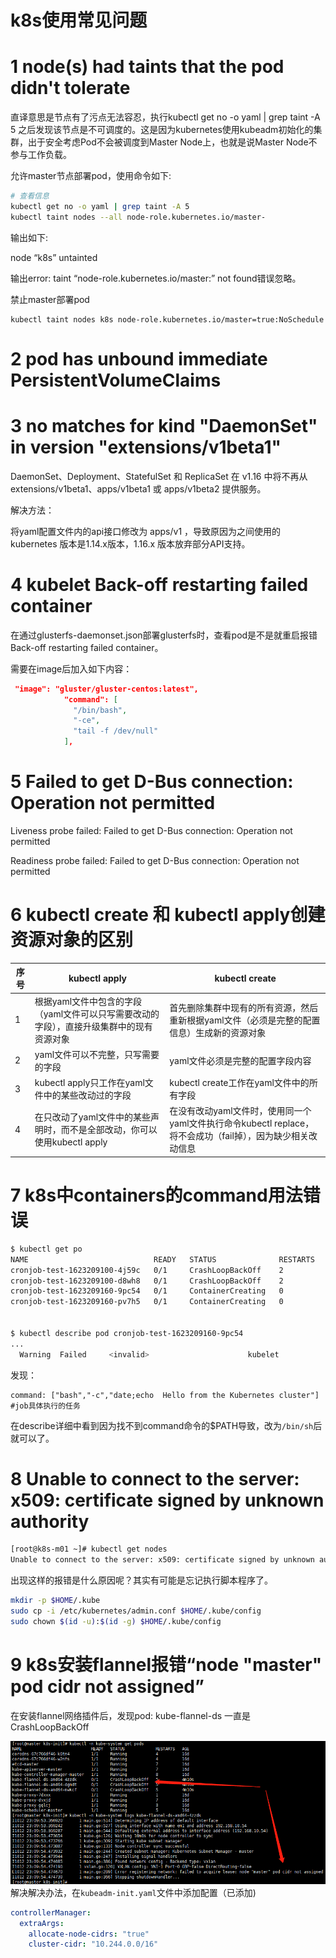 

# k8s使用常见问题

# 1 node(s) had taints that the pod didn't tolerate

直译意思是节点有了污点无法容忍，执行kubectl get no -o yaml | grep taint -A 5 之后发现该节点是不可调度的。这是因为kubernetes使用kubeadm初始化的集群，出于安全考虑Pod不会被调度到Master Node上，也就是说Master Node不参与工作负载。

允许master节点部署pod，使用命令如下:

```bash
# 查看信息
kubectl get no -o yaml | grep taint -A 5
kubectl taint nodes --all node-role.kubernetes.io/master-
```

输出如下:

node “k8s” untainted

输出error: taint “node-role.kubernetes.io/master:” not found错误忽略。

禁止master部署pod

```
kubectl taint nodes k8s node-role.kubernetes.io/master=true:NoSchedule
```



# 2 pod has unbound immediate PersistentVolumeClaims







# 3 no matches for kind "DaemonSet" in version "extensions/v1beta1"

DaemonSet、Deployment、StatefulSet 和 ReplicaSet 在 v1.16 中将不再从 extensions/v1beta1、apps/v1beta1 或 apps/v1beta2 提供服务。

解决方法：

将yaml配置文件内的api接口修改为 apps/v1 ，导致原因为之间使用的kubernetes 版本是1.14.x版本，1.16.x 版本放弃部分API支持。







# 4 kubelet  Back-off restarting failed container

在通过glusterfs-daemonset.json部署glusterfs时，查看pod是不是就重启报错Back-off restarting failed container。

需要在image后加入如下内容：

```json
 "image": "gluster/gluster-centos:latest",
            "command": [
              "/bin/bash",
              "-ce",
              "tail -f /dev/null"
            ],
```





# 5 Failed to get D-Bus connection: Operation not permitted

Liveness probe failed: Failed to get D-Bus connection: Operation not permitted

Readiness probe failed: Failed to get D-Bus connection: Operation not permitted





# 6 kubectl create 和 kubectl apply创建资源对象的区别

| 序号 | kubectl apply                                                | kubectl create                                               |
| ---- | ------------------------------------------------------------ | ------------------------------------------------------------ |
| 1    | 根据yaml文件中包含的字段（yaml文件可以只写需要改动的字段），直接升级集群中的现有资源对象 | 首先删除集群中现有的所有资源，然后重新根据yaml文件（必须是完整的配置信息）生成新的资源对象 |
| 2    | yaml文件可以不完整，只写需要的字段                           | yaml文件必须是完整的配置字段内容                             |
| 3    | kubectl apply只工作在yaml文件中的某些改动过的字段            | kubectl create工作在yaml文件中的所有字段                     |
| 4    | 在只改动了yaml文件中的某些声明时，而不是全部改动，你可以使用kubectl apply | 在没有改动yaml文件时，使用同一个yaml文件执行命令kubectl replace，将不会成功（fail掉），因为缺少相关改动信息 |





# 7 k8s中containers的command用法错误

```bash
$ kubectl get po
NAME                            READY   STATUS              RESTARTS   AGE
cronjob-test-1623209100-4j59c   0/1     CrashLoopBackOff    2          75s
cronjob-test-1623209100-d8wh8   0/1     CrashLoopBackOff    2          75s
cronjob-test-1623209160-9pc54   0/1     ContainerCreating   0          15s
cronjob-test-1623209160-pv7h5   0/1     ContainerCreating   0          15s


$ kubectl describe pod cronjob-test-1623209160-9pc54
...
  Warning  Failed     <invalid>                      kubelet            Error: failed to start container "my-cronjob": Error response from daemon: OCI runtime create failed: container_linux.go:348: starting container process caused "exec: \"bash\": executable file not found in $PATH": unknown
```

发现：

```
command: ["bash","-c","date;echo  Hello from the Kubernetes cluster"] #job具体执行的任务
```

在describe详细中看到因为找不到command命令的$PATH导致，改为`/bin/sh`后就可以了。



# 8 Unable to connect to the server: x509: certificate signed by unknown authority

```bash
[root@k8s-m01 ~]# kubectl get nodes
Unable to connect to the server: x509: certificate signed by unknown authority (possibly because of "crypto/rsa: verification error" while trying to verify candidate authority certificate "kubernetes")

```

出现这样的报错是什么原因呢？其实有可能是忘记执行脚本程序了。

```bash
mkdir -p $HOME/.kube
sudo cp -i /etc/kubernetes/admin.conf $HOME/.kube/config
sudo chown $(id -u):$(id -g) $HOME/.kube/config
```



# 9 k8s安装flannel报错“node "master" pod cidr not assigned”

在安装flannel网络插件后，发现pod: kube-flannel-ds 一直是CrashLoopBackOff

![image-20230328100514175](assets/image-20230328100514175.png)解决解决办法，在`kubeadm-init.yaml`文件中添加配置（已添加)

```yaml
controllerManager:  
  extraArgs:
    allocate-node-cidrs: "true"
    cluster-cidr: "10.244.0.0/16"
```
